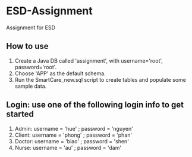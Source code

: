 # ESD-Assignment
Assignment for ESD

## How to use
1. Create a Java DB called 'assignment', with username='root', password='root'.    
2. Choose 'APP' as the default schema.
3. Run the SmartCare_new.sql script to create tables and populate some sample data.

## Login: use one of the following login info to get started
1. Admin: username = 'hue' ; password = 'nguyen'
2. Client: username = 'phong' ; password = 'phan'
3. Doctor: username = 'biao' ; password = 'shen'
4. Nurse: username = 'au' ; password = 'dam'
